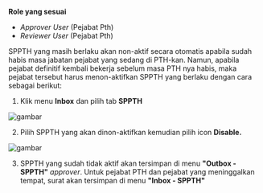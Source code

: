 **Role yang sesuai**

- *Approver User* (Pejabat Pth)
- *Reviewer User* (Pejabat Pth)

SPPTH yang masih berlaku akan non-aktif secara otomatis apabila sudah habis masa jabatan pejabat yang sedang di PTH-kan.  Namun, apabila pejabat definitif kembali bekerja sebelum masa PTH nya habis, maka pejabat tersebut harus menon-aktifkan SPPTH yang berlaku dengan cara sebagai berikut:

1. Klik menu **Inbox** dan pilih tab **SPPTH**

![gambar](SC_SPPTH/TH48.png)

2. Pilih SPPTH yang akan dinon-aktifkan kemudian pilih icon **Disable.**

![gambar](SC_SPPTH/TH49.png)

3. SPPTH yang sudah tidak aktif akan tersimpan di menu **"Outbox - SPPTH"** *approver*. Untuk pejabat PTH dan pejabat yang meninggalkan tempat, surat akan tersimpan di menu **"Inbox - SPPTH"**
